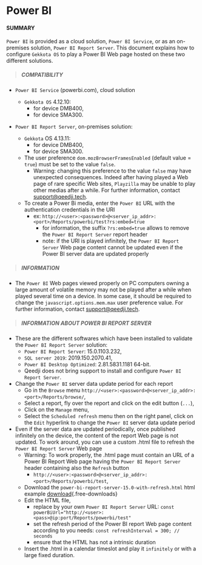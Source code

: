 # Power BI

#### **SUMMARY**
`Power BI` is provided as a cloud solution, `Power BI Service`, or as an on-premises solution, `Power BI Report Server`. 
This document explains how to configure `Gekkota OS` to play a Power BI Web page hosted on these two different solutions.   

>##### **COMPATIBILITY**
- `Power BI Service` (powerbi.com), cloud solution
    - `Gekkota OS` 4.12.10:
        - for device DMB400,
        - for device SMA300.

- `Power BI Report Server`, on-premises solution:
    - `Gekkota` OS 4.13.11:
        - for device DMB400,
        - for device SMA300.
    - The user preference ```dom.mozBrowserFramesEnabled``` (default value = `true`) must be set to the value `false`.
        - Warning: changing this preference to the value `false` may have unexpected consequences. Indeed after having played a Web page of rare specific Web sites, `Playzilla` may be unable to play other medias after a while. For further information, contact support@qeedji.tech.      
    - To create a Power Bi media, enter the `Power BI` URL with the authentication credentials in the URI 
        - ex: ```http://<user>:<password>@<server_ip_addr>:<port>/Reports/powerbi/test?rs:embed=true```
            - for information, the suffix ```?rs:embed=true``` allows to remove the `Power BI Report Server` report header 
            - note: if the URI is played infinitely, the `Power BI Report Server` Web page content cannot be updated even if the Power BI server data are updated properly 

>##### **INFORMATION**
- The `Power BI` Web pages viewed properly on PC computers owning a large amount of volatile memory may not be played after a while when played several time on a device. In some case, it should be required to change the `javascript.options.mem.max` user preference value. For further information, contact support@qeedji.tech.

>##### **INFORMATION ABOUT POWER BI REPORT SERVER**
- These are the different softwares which have been installed to validate the `Power BI Report Server` solution:
    - `Power BI Report Server`: 15.0.1103.232, 
    - `SQL server 2019`: 2019.150.2070.41,
    - `Power BI Desktop Optimized`: 2.81.5831.1181 64-bit.
    - Qeedji does not bring support to install and configure `Power BI Report Server`.
- Change the `Power BI` server data update period for each report
    - Go in the `Browse` menu ```http://<user>:<password>@<server_ip_addr>:<port>/Reports/browse/```,
    - Select a report, fly over the report and click on the edit button (`...`),
    - Click on the `Manage` menu,
    - Select the `Scheduled refresh` menu then on the right panel, click on the `Edit` hyperlink to change the `Power BI` server data update period 
- Even if the server data are updated periodically, once published infinitely on the device, the content of the report Web page is not updated. To work around, you can use a custom .html file to refresh the `Power BI Report Server` Web page 
    - Warning: To work properly, the .html page must contain an URL of a Power BI Report Web page having the `Power BI Report Server` header containing also the `Refresh` button
        - ```http://<user>:<password>@<server_ip_addr>:<port>/Reports/powerbi/test```,    
    - Download the `power-bi-report-server-15.0-with-refresh.html` html example [download](application-notes/powerbi/power-bi-report-server-15.0-with-refresh-V1.10.11.html){.free-downloads}
    - Edit the HTML file, 
        - replace by your own `Power BI Report Server` URL: ```const powerBiUrl="http://<user>:<pass>@ip:port/Reports/powerbi/test"```
        - set the refresh period of the Power BI report Web page content according to you needs: ```const refreshInterval = 300; // seconds```
        - ensure that the HTML has not a intrinsic duration
    - Insert the .html in a calendar timeslot and play it `infinitely` or with a large fixed duration.

